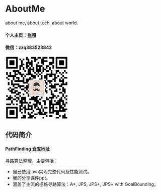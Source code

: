 # AboutMe
about me, about tech, about world.

#### 个人主页：[张嘎](http://zhangga.me)
#### 微信：zzq383523842
![微信二维码](https://github.com/zhangga/AboutMe/blob/master/wechat/vx.png)

## 代码简介
#### PathFinding [仓库地址](https://github.com/zhangga/PathFinding)
寻路算法整理，主要包括：  
 * 自己使用java实现完整代码及性能测试。  
 * 我的分享课件ppt。
 * 涵盖了主流的栅格寻路算法：A*, JPS, JPS+, JPS+ with GoalBounding。